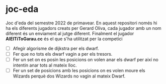 # joc-eda
Joc d'eda del semestre 2022 de primavear.
En aquest repositori només hi ha els diferents jugadors creats per Gerard Oliva, cada jugador amb un nom diferent és un enviament al jutge diferent. 
Finalment el jugador **AIElTiToGarau.cc** és el que s'ha utilitzat per la competici

- [ ] Afegir algorisme de dijkstra per els dwarf.
- [ ] Fer que no tots els dwarf vagin a per els tresors.
- [ ] Fer un set on es posin les posicions on volen anar els dwarf per així no intentin anar tots al mateix lloc.
- [ ] Fer un set de posicions amb les posicions on es volen moure els Wizards perquè dos Wizards no vagin al mateix Dwarf.